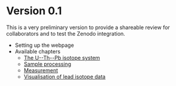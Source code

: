 # Version 0.1 

This is a very preliminary version to provide a shareable review for collaborators and to test the Zenodo integration. 

* Setting up the webpage
* Available chapters
  - [The U--Th--Pb isotope system](isotope_system.qmd)
  - [Sample processing](sample_processing.qmd)
  - [Measurement](measurement.qmd)
  - [Visualisation of lead isotope data](visualisation.qmd)
